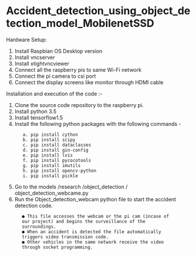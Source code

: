 # Accident_detection_using_object_detection_model_MobilenetSSD

Hardware Setup:
1. Install Raspbian OS Desktop version
2. Install vncserver
3. Install xtightvncviewer
4. Connect all the raspberry pis to same Wi-Fi network
5. Connect the pi camera to csi port
6. Connect the display screens like monitor through HDMI
cable

Installation and execution of the code :-
1. Clone the source code repository to the raspberry pi.
2. Install python 3.5
3. Install tensorflow1.5
4. Install the following python packages with the following
commands -
   ```    
      a. pip install cython
      b. pip install scipy
      c. pip install dataclasses
      d. pip install gin-config
      e. pip install lvis
      f. pip install pycocotools
      g. pip install imutils
      h. pip install opencv-python
      i. pip install pickle

5. Go to the models /research /object_detection /
object_detection_webcame.py
6. Run the Object_detection_webcam python file to start the
accident detection code.

```Note:
      ● This file accesses the webcam or the pi cam (incase of
      our project) and begins the surveillance of the
      surroundings.
      ● When an accident is detected the file automatically
      triggers video transmission code.
      ● Other vehicles in the same network receive the video
      through socket programming.
